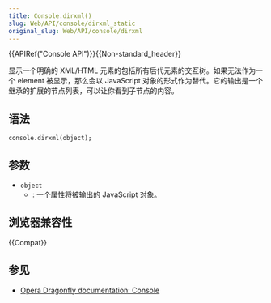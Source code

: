 ```yaml
---
title: Console.dirxml()
slug: Web/API/console/dirxml_static
original_slug: Web/API/console/dirxml
---
```


{{APIRef("Console API")}}{{Non-standard_header}}

显示一个明确的 XML/HTML 元素的包括所有后代元素的交互树。如果无法作为一个 element 被显示，那么会以 JavaScript 对象的形式作为替代。它的输出是一个继承的扩展的节点列表，可以让你看到子节点的内容。

## 语法

```plain
console.dirxml(object);
```

## 参数

- `object`
  - : 一个属性将被输出的 JavaScript 对象。

## 浏览器兼容性

{{Compat}}

## 参见

- [Opera Dragonfly documentation: Console](http://www.opera.com/dragonfly/documentation/console/)
